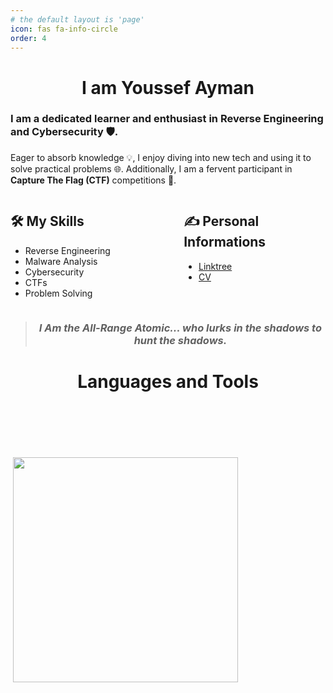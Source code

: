 ```yaml
---
# the default layout is 'page'
icon: fas fa-info-circle
order: 4
---
```


<div align="center">
  <h1>I am Youssef Ayman</h1>
</div>

### I am a dedicated learner and enthusiast in **Reverse Engineering** and **Cybersecurity** 🛡️.
Eager to absorb knowledge 💡, I enjoy diving into new tech and using it to solve practical problems 🌐. Additionally, I am a fervent participant in **Capture The Flag (CTF)** competitions 🏁.

<div class="flex-container">
  <div class="flex-item">
    <h2>🛠️ My Skills</h2>
    <ul>
      <li>Reverse Engineering</li>
      <li>Malware Analysis</li>
      <li>Cybersecurity</li>
      <li>CTFs</li>
      <li>Problem Solving</li>
    </ul>
  </div>
  <div class="flex-item">
    <h2>✍ Personal Informations</h2>
    <ul>
      <li><a href="https://linktr.ee/eljooker04" target="_blank">Linktree</a></li>
      <li><a href="https://drive.google.com/file/d/15-ZUFQri5x7ontGIToQk_Lz7bIeKrHs-/view?usp=sharing" target="_blank">CV</a></li>
    </ul>
  </div>
</div>

<blockquote>
  <h3 align="center"><em>I Am the All-Range Atomic... who lurks in the shadows to hunt the shadows.</em></h3>
</blockquote>

<style>
.no-interaction {
    pointer-events: none;
}
.flex-container {
    display: flex;
    justify-content: space-between;
}
.flex-item {
    width: 45%;
}
</style>

<h1 align="center"> Languages and Tools 
<br>
<img class="no-interaction" src="https://img.shields.io/badge/-C++-00599C?style=flat-square&logo=cplusplus&logoColor=white" alt="" />
<img class="no-interaction" src="https://img.shields.io/badge/-C-A8B9CC?style=flat-square&logo=c&logoColor=white" alt="" />
<img class="no-interaction" src="https://img.shields.io/badge/-Python-3776AB?style=flat-square&logo=python&logoColor=yellow" alt="" />
<img class="no-interaction" src="https://img.shields.io/badge/-Assembly-808080?style=flat-square&logo=assemblyscript&logoColor=white" alt="" />
<img class="no-interaction" src="https://img.shields.io/badge/-Linux-FCC624?style=flat-square&logo=linux&logoColor=black" alt="" />
<img class="no-interaction" src="https://img.shields.io/badge/-Kali_Linux-557C94?style=flat-square&logo=kalilinux&logoColor=black" alt="" />
<img class="no-interaction" src="https://img.shields.io/badge/-Operating%20Systems-0078D7?style=flat-square&logo=windows&logoColor=white" alt="" />
<img class="no-interaction" src="https://img.shields.io/badge/-Problem%20Solving-4d4d4d?style=flat-square" alt="" />
<br>
<img class="no-interaction" src="https://img.shields.io/badge/-IDA%20Pro-030303?style=flat-square" alt="" />
<img class="no-interaction" src="https://img.shields.io/badge/-Ghidra-ff4500?style=flat-square" alt="" />
<img class="no-interaction" src="https://img.shields.io/badge/-Binary_Ninja-da0000?style=flat-square" alt="" />
<img class="no-interaction" src="https://img.shields.io/badge/-VBox-183A61?style=flat-square&logo=virtualbox&logoColor=white" alt="" />
<img class="no-interaction" src="https://img.shields.io/badge/-xdbg-2b2b2b?style=flat-square" alt="" />
<img class="no-interaction" src="https://img.shields.io/badge/-dnSpy-2b2b2b?style=flat-square&logo=.net&logoColor=purple" alt="" />
</h1>
  
<br>

<div class="align-container">
  <img class="no-interaction" src="https://lanyard.cnrad.dev/api/605894319408283678?&bg=00000000" alt="">
  <img src="https://github.com/ELJoOker2004/ELJoOker2004/assets/62572632/8f29c932-fd91-46e8-a984-60142a99f5b5" width="360">
</div>
